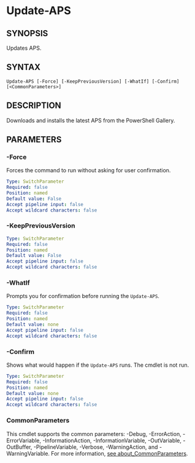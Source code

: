 # Update-APS

## SYNOPSIS
Updates APS.

## SYNTAX
```
Update-APS [-Force] [-KeepPreviousVersion] [-WhatIf] [-Confirm] [<CommonParameters>]
```

## DESCRIPTION
Downloads and installs the latest APS from the PowerShell Gallery.
## PARAMETERS

### -Force
Forces the command to run without asking for user confirmation.
```yaml
Type: SwitchParameter
Required: false
Position: named
Default value: False
Accept pipeline input: false
Accept wildcard characters: false
```

### -KeepPreviousVersion

```yaml
Type: SwitchParameter
Required: false
Position: named
Default value: False
Accept pipeline input: false
Accept wildcard characters: false
```

### -WhatIf
Prompts you for confirmation before running the `Update-APS`.
```yaml
Type: SwitchParameter
Required: false
Position: named
Default value: none
Accept pipeline input: false
Accept wildcard characters: false
```

### -Confirm
Shows what would happen if the `Update-APS` runs. The cmdlet is not run.
```yaml
Type: SwitchParameter
Required: false
Position: named
Default value: none
Accept pipeline input: false
Accept wildcard characters: false
```
### CommonParameters
This cmdlet supports the common parameters: -Debug, -ErrorAction, -ErrorVariable, -InformationAction, -InformationVariable, -OutVariable, -OutBuffer, -PipelineVariable, -Verbose, -WarningAction, and -WarningVariable. For more information, [see about_CommonParameters](https://docs.microsoft.com/pl-pl/powershell/module/microsoft.powershell.core/about/about_commonparameters).


